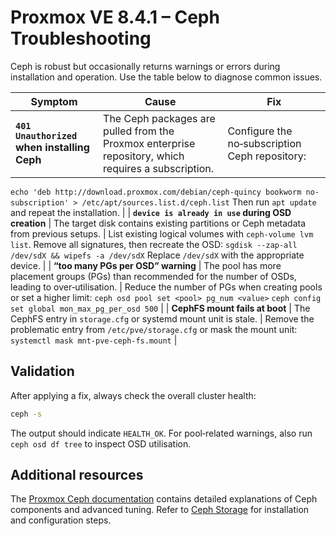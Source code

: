 # Proxmox VE 8.4.1 – Ceph Troubleshooting

Ceph is robust but occasionally returns warnings or errors during installation and operation.  Use the table below to diagnose common issues.

| Symptom | Cause | Fix |
|--------|-------|-----|
| **`401 Unauthorized` when installing Ceph** | The Ceph packages are pulled from the Proxmox enterprise repository, which requires a subscription. | Configure the no‑subscription Ceph repository:
`echo 'deb http://download.proxmox.com/debian/ceph-quincy bookworm no-subscription' > /etc/apt/sources.list.d/ceph.list`
Then run `apt update` and repeat the installation. |
| **`device is already in use` during OSD creation** | The target disk contains existing partitions or Ceph metadata from previous setups. | List existing logical volumes with `ceph-volume lvm list`.  Remove all signatures, then recreate the OSD:
`sgdisk --zap-all /dev/sdX && wipefs -a /dev/sdX`
Replace `/dev/sdX` with the appropriate device. |
| **“too many PGs per OSD” warning** | The pool has more placement groups (PGs) than recommended for the number of OSDs, leading to over‑utilisation. | Reduce the number of PGs when creating pools or set a higher limit:
`ceph osd pool set <pool> pg_num <value>`
`ceph config set global mon_max_pg_per_osd 500` |
| **CephFS mount fails at boot** | The CephFS entry in `storage.cfg` or systemd mount unit is stale. | Remove the problematic entry from `/etc/pve/storage.cfg` or mask the mount unit:
`systemctl mask mnt-pve-ceph-fs.mount` |

## Validation

After applying a fix, always check the overall cluster health:

```bash
ceph -s
```

The output should indicate `HEALTH_OK`.  For pool‑related warnings, also run `ceph osd df tree` to inspect OSD utilisation.

## Additional resources

The [Proxmox Ceph documentation](https://pve.proxmox.com/pve-docs/chapter-pveceph.html) contains detailed explanations of Ceph components and advanced tuning.  Refer to [Ceph Storage](ceph.md) for installation and configuration steps.